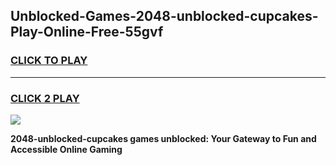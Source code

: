 
## Unblocked-Games-2048-unblocked-cupcakes-Play-Online-Free-55gvf
<h3>
<a href="https://premium76.site?title=2048-unblocked-cupcakes&ref=26A">CLICK TO PLAY</a></h3>
<hr>

<h3>
<a href="https://premium76.site?title=2048-unblocked-cupcakes&ref=26A">CLICK 2 PLAY</a>
  
</h3>

<a href="https://premium76.site?title=2048-unblocked-cupcakes&ref=26A"><img src="https://clearcache.store/games.png"></a>


**2048-unblocked-cupcakes games unblocked: Your Gateway to Fun and Accessible Online Gaming**
